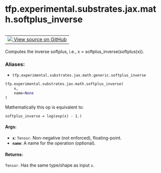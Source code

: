 <div itemscope itemtype="http://developers.google.com/ReferenceObject">
<meta itemprop="name" content="tfp.experimental.substrates.jax.math.softplus_inverse" />
<meta itemprop="path" content="Stable" />
</div>

# tfp.experimental.substrates.jax.math.softplus_inverse


<table class="tfo-notebook-buttons tfo-api" align="left">

<td>
  <a target="_blank" href="https://github.com/tensorflow/probability/blob/master/tensorflow_probability/python/experimental/substrates/jax/math/generic.py">
    <img src="https://www.tensorflow.org/images/GitHub-Mark-32px.png" />
    View source on GitHub
  </a>
</td></table>



Computes the inverse softplus, i.e., x = softplus_inverse(softplus(x)).

### Aliases:

* `tfp.experimental.substrates.jax.math.generic.softplus_inverse`


``` python
tfp.experimental.substrates.jax.math.softplus_inverse(
    x,
    name=None
)
```



<!-- Placeholder for "Used in" -->

Mathematically this op is equivalent to:

```none
softplus_inverse = log(exp(x) - 1.)
```

#### Args:


* <b>`x`</b>: `Tensor`. Non-negative (not enforced), floating-point.
* <b>`name`</b>: A name for the operation (optional).


#### Returns:

`Tensor`. Has the same type/shape as input `x`.
